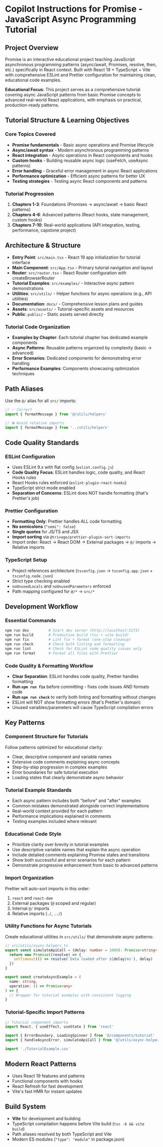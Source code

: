 # Copilot Instructions for Promise - JavaScript Async Programming Tutorial

## Project Overview

Promise is an interactive educational project teaching JavaScript asynchronous programming patterns (async/await, Promises, resolve, then, etc.) specifically in React context. Built with React 19 + TypeScript + Vite with comprehensive ESLint and Prettier configuration for maintaining clean, educational code examples.

**Educational Focus**: This project serves as a comprehensive tutorial covering async JavaScript patterns from basic Promise concepts to advanced real-world React applications, with emphasis on practical, production-ready patterns.

## Tutorial Structure & Learning Objectives

### Core Topics Covered

- **Promise fundamentals** - Basic async operations and Promise lifecycle
- **Async/await syntax** - Modern asynchronous programming patterns
- **React integration** - Async operations in React components and hooks
- **Custom hooks** - Building reusable async logic (useFetch, useAsync patterns)
- **Error handling** - Graceful error management in async React applications
- **Performance optimization** - Efficient async patterns for better UX
- **Testing strategies** - Testing async React components and patterns

### Tutorial Progression

1. **Chapters 1-3**: Foundations (Promises → async/await → basic React patterns)
2. **Chapters 4-6**: Advanced patterns (React hooks, state management, custom hooks)
3. **Chapters 7-10**: Real-world applications (API integration, testing, performance, capstone project)

## Architecture & Structure

- **Entry Point**: `src/main.tsx` - React 19 app initialization for tutorial interface
- **Main Component**: `src/App.tsx` - Primary tutorial navigation and layout
- **Router**: `src/router.tsx` - React Router configuration with createBrowserRouter
- **Tutorial Examples**: `src/examples/` - Interactive async pattern demonstrations
- **Utilities**: `src/utils/` - Helper functions for async operations (e.g., API utilities)
- **Documentation**: `docs/` - Comprehensive lesson plans and guides
- **Assets**: `src/assets/` - Tutorial-specific assets and resources
- **Public**: `public/` - Static assets served directly

### Tutorial Code Organization

- **Examples by Chapter**: Each tutorial chapter has dedicated example components
- **Async Patterns**: Reusable patterns organized by complexity (basic → advanced)
- **Error Scenarios**: Dedicated components for demonstrating error handling
- **Performance Examples**: Components showcasing optimization techniques

## Path Aliases

Use the `@/` alias for all `src/` imports:

```typescript
// ✅ Correct
import { formatMessage } from '@/utils/helpers'

// ❌ Avoid relative imports
import { formatMessage } from '../utils/helpers'
```

## Code Quality Standards

### ESLint Configuration

- Uses ESLint 9.x with flat config (`eslint.config.js`)
- **Code Quality Focus**: ESLint handles logic, code quality, and React Hooks rules
- React Hooks rules enforced (`eslint-plugin-react-hooks`)
- TypeScript strict mode enabled
- **Separation of Concerns**: ESLint does NOT handle formatting (that's Prettier's job)

### Prettier Configuration

- **Formatting Only**: Prettier handles ALL code formatting
- **No semicolons** (`"semi": false`)
- **Single quotes** for JS/TS and JSX
- **Import sorting** via `@trivago/prettier-plugin-sort-imports`
- Import order: React → React DOM → External packages → `@/` imports → Relative imports

### TypeScript Setup

- Project references architecture (`tsconfig.json` → `tsconfig.app.json` + `tsconfig.node.json`)
- Strict type checking enabled
- `noUnusedLocals` and `noUnusedParameters` enforced
- Path mapping configured for `@/*` → `src/*`

## Development Workflow

### Essential Commands

```bash
npm run dev         # Start dev server (http://localhost:5173)
npm run build       # Production build (tsc + vite build)
npm run fix         # Lint fix + format (one-stop cleanup)
npm run check       # Check both linting and formatting
npm run lint        # Check for ESLint code quality issues only
npm run format      # Format all files with Prettier
```

### Code Quality & Formatting Workflow

- **Clear Separation**: ESLint handles code quality, Prettier handles formatting
- **Run `npm run fix`** before committing - fixes code issues AND formats code
- **Run `npm run check`** to verify both linting and formatting without changes
- ESLint will NOT show formatting errors (that's Prettier's domain)
- Unused variables/parameters will cause TypeScript compilation errors

## Key Patterns

### Component Structure for Tutorials

Follow patterns optimized for educational clarity:

- Clear, descriptive component and variable names
- Extensive code comments explaining async concepts
- Step-by-step progression in complex examples
- Error boundaries for safe tutorial execution
- Loading states that clearly demonstrate async behavior

### Tutorial Example Standards

- Each async pattern includes both "before" and "after" examples
- Common mistakes demonstrated alongside correct implementations
- Real-world context provided for each pattern
- Performance implications explained in comments
- Testing examples included where relevant

### Educational Code Style

- Prioritize clarity over brevity in tutorial examples
- Use descriptive variable names that explain the async operation
- Include detailed comments explaining Promise states and transitions
- Show both successful and error scenarios for each pattern
- Demonstrate progressive enhancement from basic to advanced patterns

### Import Organization

Prettier will auto-sort imports in this order:

1. `react` and `react-dom`
2. External packages (`@` scoped and regular)
3. Internal `@/` imports
4. Relative imports (`./`, `../`)

### Utility Functions for Async Tutorials

Create educational utilities in `src/utils/` that demonstrate async patterns:

```typescript
// src/utils/async-helpers.ts
export const simulateApiCall = (delay: number = 1000): Promise<string> => {
  return new Promise((resolve) => {
    setTimeout(() => resolve(`Data loaded after ${delay}ms`), delay)
  })
}

export const createAsyncExample = (
  name: string,
  operation: () => Promise<any>
) => {
  // Wrapper for tutorial examples with consistent logging
}
```

### Tutorial-Specific Import Patterns

```typescript
// Tutorial component imports
import React, { useEffect, useState } from 'react'

import { ErrorBoundary, LoadingSpinner } from '@/components/tutorial'
import { handleAsyncError, simulateApiCall } from '@/utils/async-helpers'

import './TutorialExample.css'
```

## Modern React Patterns

- Uses React 19 features and patterns
- Functional components with hooks
- React Refresh for fast development
- Vite's fast HMR for instant updates

## Build System

- **Vite** for development and building
- TypeScript compilation happens before Vite build (`tsc -b && vite build`)
- Path aliases resolved by both TypeScript and Vite
- Modern ES modules (`"type": "module"` in package.json)

